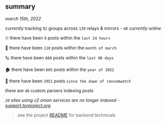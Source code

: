 
## summary
_march 15th, 2022_

currently tracking `92` groups across `130` relays & mirrors - _`48` currently online_

⏲ there have been `9` posts within the `last 24 hours`

🦈 there have been `110` posts within the `month of march`

🪐 there have been `888` posts within the `last 90 days`

🏚 there have been `665` posts within the `year of 2022`

🦕 there have been `2951` posts `since the dawn of ransomwatch`

there are `48` custom parsers indexing posts

_`20` sites using v2 onion services are no longer indexed - [support.torproject.org](https://support.torproject.org/onionservices/v2-deprecation/)_

> see the project [README](https://github.com/thetanz/ransomwatch#ransomwatch--) for backend technicals
